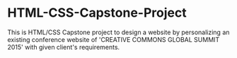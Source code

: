 # HTML-CSS-Capstone-Project
This is HTML/CSS Capstone project to design a website by personalizing an existing conference website of 'CREATIVE COMMONS GLOBAL SUMMIT 2015' with given client's requirements.

